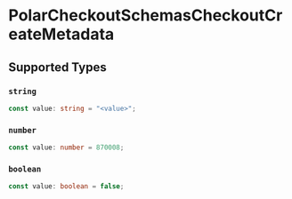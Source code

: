 # PolarCheckoutSchemasCheckoutCreateMetadata


## Supported Types

### `string`

```typescript
const value: string = "<value>";
```

### `number`

```typescript
const value: number = 870008;
```

### `boolean`

```typescript
const value: boolean = false;
```

